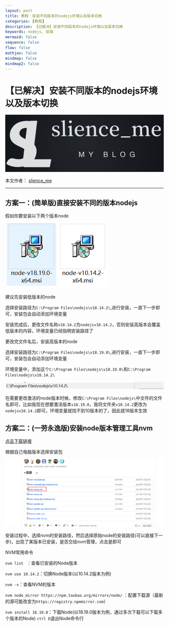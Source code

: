 ```yaml
---
layout: post
title: 教程｜安装不同版本的nodejs环境以及版本切换
categories: [教程]
description: 【已解决】安装不同版本的nodejs环境以及版本切换
keywords: nodejs, 前端
mermaid: false
sequence: false
flow: false
mathjax: false
mindmap: false
mindmap2: false
---
```


# 【已解决】安装不同版本的nodejs环境以及版本切换

![img](https://raw.githubusercontent.com/slience-me/picGo/master/images/logo_slienceme3.jpeg)

本文作者： [slience_me](https://slienceme.cn/)

---



## 方案一：(简单版)直接安装不同的版本nodejs

假如你要安装以下两个版本node

![image-20240202105908677](https://raw.githubusercontent.com/slience-me/picGo/master/images/image-20240202105908677.png)

建议先安装低版本的node

选择安装路径为`C:\Program Files\nodejs\v10.14.2\`,进行安装，一直下一步即可，安装包会自动添加环境变量

安装完成后，更改文件名称`v10.14.2`为`nodejsv10.14.2`，否则安装高版本会覆盖低版本的内容，环境变量已经指明安装路径了

更改完文件名后，安装高版本的node

选择安装路径为`C:\Program Files\nodejs\v18.19.0\`,进行安装，一直下一步即可，安装包会自动添加环境变量

环境变量中，添加这个`C:\Program Files\nodejs\v18.19.0\`和`C:\Program Files\nodejs\v10.14.2\`

![image-20240202110534144](https://raw.githubusercontent.com/slience-me/picGo/master/images/image-20240202110534144.png)

在需要更改激活的node版本时候，修改`C:\Program Files\nodejs\`中文件的文件名即可，比如我现在想要激活版本`v18.19.0`，我将文件夹`v10.14.2`更改为`nodejsv10.14.2`即可，环境变量就找不到10版本的了，因此就18版本生效

## 方案二：(一劳永逸版)安装node版本管理工具nvm

[点击下载链接](https://github.com/coreybutler/nvm-windows/releases)

根据自己电脑版本选择安装包

![image-20240202111041463](https://raw.githubusercontent.com/slience-me/picGo/master/images/image-20240202111041463.png)



安装过程中，选择nvm的安装路径，然后选择原始node的安装路径(可以直接下一步)，出现了某版本已安装，是否交给nvm管理，点击是即可

NVM常用命令

`nvm list ` ：查看已安装的Node版本

`nvm use 10.14.2`：切换Node版本(以10.14.2版本为例)

`nvm -v`：查看NVM的版本

`nvm node_mirror https://npm.taobao.org/mirrors/node/` ：配置下载源（最新的源可能改变为`https://registry.npmmirror.com`）

`nvm install 18.19.0`：下载Node(以18.19.0版本为例，通过多次下载可以下载多个版本的Node)
`ctrl D`退出Node命令行



